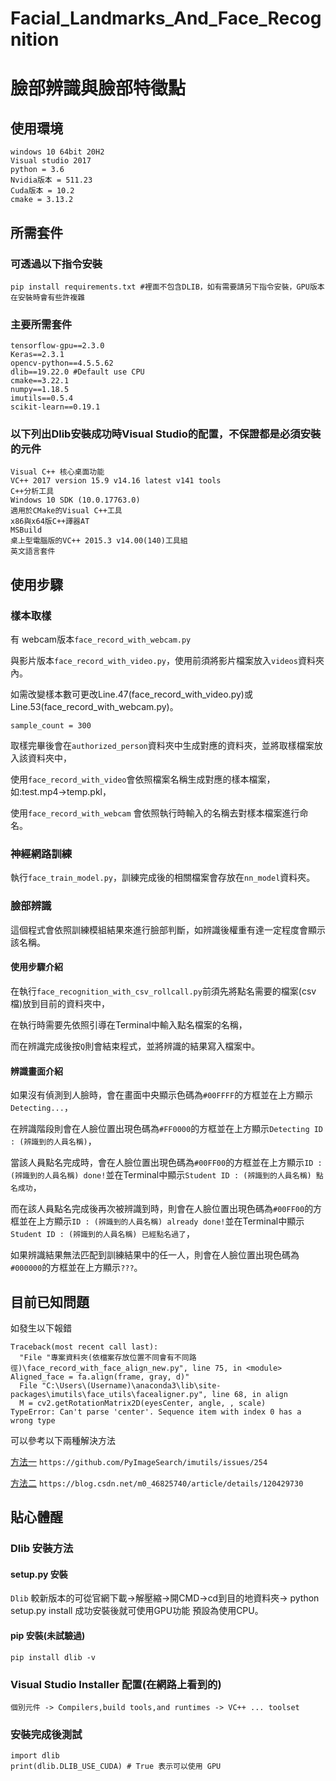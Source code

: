 ﻿<!--
 * @Author       : Liu Xin-Yi
 * @Date         : 2022-05-17 10:23:52
 * @LastEditors  : Liu Xin-Yi
 * @LastEditTime : 2022-05-24 23:42:42
 * @FilePath     : README
 * @Description  : 
 * 
 * Copyright (c) 2022 by Moodliu, All Rights Reserved.
-->

# Facial_Landmarks_And_Face_Recognition

# 臉部辨識與臉部特徵點

## 使用環境

```text
windows 10 64bit 20H2
Visual studio 2017
python = 3.6
Nvidia版本 = 511.23
Cuda版本 = 10.2
cmake = 3.13.2
```

## 所需套件

### 可透過以下指令安裝

```text
pip install requirements.txt #裡面不包含DLIB，如有需要請另下指令安裝，GPU版本在安裝時會有些許複雜
```

### 主要所需套件

```text
tensorflow-gpu==2.3.0
Keras==2.3.1
opencv-python==4.5.5.62
dlib==19.22.0 #Default use CPU
cmake==3.22.1
numpy==1.18.5
imutils==0.5.4
scikit-learn==0.19.1
```

### 以下列出Dlib安裝成功時Visual Studio的配置，不保證都是必須安裝的元件

```text
Visual C++ 核心桌面功能
VC++ 2017 version 15.9 v14.16 latest v141 tools
C++分析工具
Windows 10 SDK (10.0.17763.0)
適用於CMake的Visual C++工具
x86與x64版C++譯器AT
MSBuild
桌上型電腦版的VC++ 2015.3 v14.00(140)工具組
英文語言套件
```

## 使用步驟

### 樣本取樣

有 webcam版本`face_record_with_webcam.py`

與影片版本`face_record_with_video.py`，使用前須將影片檔案放入`videos`資料夾內。

如需改變樣本數可更改Line.47(face_record_with_video.py)或
Line.53(face_record_with_webcam.py)。

`sample_count = 300`

取樣完畢後會在`authorized_person`資料夾中生成對應的資料夾，並將取樣檔案放入該資料夾中，

使用`face_record_with_video`會依照檔案名稱生成對應的樣本檔案，如:test.mp4->temp.pkl，

使用`face_record_with_webcam` 會依照執行時輸入的名稱去對樣本檔案進行命名。

### 神經網路訓練

執行`face_train_model.py`，訓練完成後的相關檔案會存放在`nn_model`資料夾。

### 臉部辨識

這個程式會依照訓練模組結果來進行臉部判斷，如辨識後權重有達一定程度會顯示該名稱。

#### 使用步驟介紹

在執行`face_recognition_with_csv_rollcall.py`前須先將點名需要的檔案(csv檔)放到目前的資料夾中，

在執行時需要先依照引導在Terminal中輸入點名檔案的名稱，

而在辨識完成後按`Q`則會結束程式，並將辨識的結果寫入檔案中。

#### 辨識畫面介紹

如果沒有偵測到人臉時，會在畫面中央顯示色碼為`#00FFFF`的方框並在上方顯示`Detecting...`，

在辨識階段則會在人臉位置出現色碼為`#FF0000`的方框並在上方顯示`Detecting ID : (辨識到的人員名稱)`，

當該人員點名完成時，會在人臉位置出現色碼為`#00FF00`的方框並在上方顯示`ID : (辨識到的人員名稱) done!`並在Terminal中顯示`Student ID : (辨識到的人員名稱) 點名成功`，

而在該人員點名完成後再次被辨識到時，則會在人臉位置出現色碼為`#00FF00`的方框並在上方顯示`ID : (辨識到的人員名稱) already done!`並在Terminal中顯示`Student ID : (辨識到的人員名稱) 已經點名過了`，

如果辨識結果無法匹配到訓練結果中的任一人，則會在人臉位置出現色碼為`#000000`的方框並在上方顯示`???`。

## 目前已知問題

如發生以下報錯

```text
Traceback(most recent call last):
  "File "專案資料夾(依檔案存放位置不同會有不同路徑)\face_record_with_face_align_new.py", line 75, in <module>   Aligned_face = fa.align(frame, gray, d)"
  File "C:\Users\(Username)\anaconda3\lib\site-packages\imutils\face_utils\facealigner.py", line 68, in align
  M = cv2.getRotationMatrix2D(eyesCenter, angle, , scale)
TypeError: Can't parse 'center'. Sequence item with index 0 has a wrong type
```

可以參考以下兩種解決方法

[方法一](https://github.com/PyImageSearch/imutils/issues/254) `https://github.com/PyImageSearch/imutils/issues/254`

[方法二](https://blog.csdn.net/m0_46825740/article/details/120429730) `https://blog.csdn.net/m0_46825740/article/details/120429730`

## 貼心體醒

### Dlib 安裝方法

#### setup.py 安裝

`Dlib` 較新版本的可從官網下載->解壓縮->開CMD->cd到目的地資料夾-> python setup.py install 成功安裝後就可使用GPU功能 預設為使用CPU。

#### pip 安裝(未試驗過)

`pip install dlib -v`

### Visual Studio Installer 配置(在網路上看到的)

`個別元件 -> Compilers,build tools,and runtimes -> VC++ ... toolset`

### 安裝完成後測試

```text
import dlib
print(dlib.DLIB_USE_CUDA) # True 表示可以使用 GPU
```
